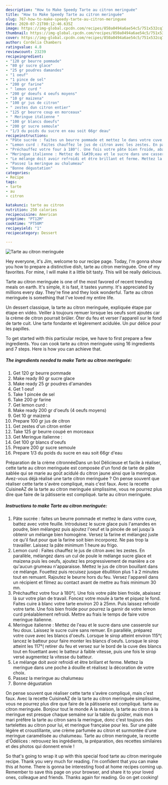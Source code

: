 ```yaml
---
description: "How to Make Speedy Tarte au citron meringuée"
title: "How to Make Speedy Tarte au citron meringuée"
slug: 767-how-to-make-speedy-tarte-au-citron-meringuee
date: 2020-07-21T00:12:46.635Z
image: https://img-global.cpcdn.com/recipes/850a0494a6ae54c5/751x532cq70/tarte-au-citron-meringuee-photo-principale-de-la-recette.jpg
thumbnail: https://img-global.cpcdn.com/recipes/850a0494a6ae54c5/751x532cq70/tarte-au-citron-meringuee-photo-principale-de-la-recette.jpg
cover: https://img-global.cpcdn.com/recipes/850a0494a6ae54c5/751x532cq70/tarte-au-citron-meringuee-photo-principale-de-la-recette.jpg
author: Cordelia Chambers
ratingvalue: 4.8
reviewcount: 23239
recipeingredient:
- "120 gr beurre pommade"
- "80 gr sucre glace"
- "25 gr poudres damandes"
- "1 oeuf"
- "1 pince de sel"
- "200 gr farine"
- " lemon curd "
- "200 gr doeufs 4 oeufs moyens"
- "10 gr maizena"
- "100 gr jus de citron"
- " zestes dun citron entier"
- "125 gr beurre coup en morceaux"
- " Meringue italienne "
- "100 gr blancs doeufs"
- "200 gr sucre semoule"
- "1/3 du poids du sucre en eau soit 66gr deau"
recipeinstructions:
- "Pâte sucrée : faites un beurre pommade et mettez le dans votre cuve, battez avec votre feuille. Introduisez le sucre glace puis l&#39;amandes en poudre, bien mélangez puis ajoutez l&#39;oeuf et la pincée de sel jusqu&#39;à obtenir un mélange bien homogène. Versez la farine et mélangez juste ce qu&#39;il faut pour que la farine soit bien incorporez. Ne pas trop la travailler. Laissez la pâte minimum 1 heure au frigo."
- "Lemon curd : Faites chauffez le jus de citron avec les zestes. En parallèle, mélangez dans un cul de poule le mélange sucre glace et maizena puis les oeufs, ajoutez les progressivement de manière a ce qu&#39;aucun grumeau n&#39;apparaisse. Mettez le jus de citron bouillant dans ce mélange. Fouettez puis recuisez jusque ébullition plus 1 à 2 minutes tout en remuant. Rajoutez le beurre hors du feu. Versez l&#39;appareil dans un récipient et filmez au contact avant de mettre au frais minimum 30 mn."
- "Préchauffez votre four à 180°(. Une fois votre pâte bien froide, abaissez là sur votre plan de travail. Foncez votre moule à tarte et piquez le fond. Faites cuire à blanc votre tarte environ 20 à 25mn. Puis laissez refroidir votre tarte. Une fois bien froide pour pourrez la garnir de votre lemon curd préalablement refroidi. Mettre au frais le temps de faire votre meringue italienne."
- "Meringue italienne : Mettez de l&#39;eau et le sucre dans une casserole sur feu doux. Laissez le sucre cuire sans remuer. En parallèle, préparez votre cuve avec les blancs d&#39;oeufs. Lorsque le sirop atteint environ 115°( lancez le batteur pour faire monter les blancs d&#39;oeufs. Lorsque le sirop atteint les 117°( retirer du feu et versez sur le bord de la cuve des blancs tout en fouettant avec le batteur à faible vitesse, puis une fois le sirop versé augmentez la vitesse du batteur."
- "Le mélange doit avoir refroidi et être brillant et ferme. Mettez la meringue dans une poche à douille et réalisez la décoration de votre choix."
- "Passez la meringue au chalumeau"
- "Bonne dégustation"
categories:
- Recipe
tags:
- tarte
- au
- citron

katakunci: tarte au citron 
nutrition: 250 calories
recipecuisine: American
preptime: "PT12M"
cooktime: "PT50M"
recipeyield: "1"
recipecategory: Dessert

---
```



![Tarte au citron meringuée](https://img-global.cpcdn.com/recipes/850a0494a6ae54c5/751x532cq70/tarte-au-citron-meringuee-photo-principale-de-la-recette.jpg)

Hey everyone, it's Jim, welcome to our recipe page. Today, I'm gonna show you how to prepare a distinctive dish, tarte au citron meringuée. One of my favorites. For mine, I will make it a little bit tasty. This will be really delicious.

Tarte au citron meringuée is one of the most favored of recent trending meals on earth. It's simple, it is fast, it tastes yummy. It's appreciated by millions every day. They're fine and they look wonderful. Tarte au citron meringuée is something that I've loved my entire life.

Un dessert classique, la tarte au citron meringuée, expliquée étape par étape en vidéo. Veiller à toujours remuer lorsque les oeufs sont ajoutés car la crème de citron pourrait brûler. Ôter du feu et verser l&#39;appareil sur le fond de tarte cuit. Une tarte fondante et légèrement acidulée. Un pur délice pour les papilles.


To get started with this particular recipe, we have to first prepare a few ingredients. You can cook tarte au citron meringuée using 16 ingredients and 7 steps. Here is how you can achieve that.

<!--inarticleads1-->

##### The ingredients needed to make Tarte au citron meringuée:

1. Get 120 gr beurre pommade
1. Make ready 80 gr sucre glace
1. Make ready 25 gr poudres d&#39;amandes
1. Get 1 oeuf
1. Take 1 pincée de sel
1. Take 200 gr farine
1. Get  lemon curd :
1. Make ready 200 gr d&#39;oeufs (4 oeufs moyens)
1. Get 10 gr maizena
1. Prepare 100 gr jus de citron
1. Get  zestes d&#39;un citron entier
1. Take 125 gr beurre coupé en morceaux
1. Get  Meringue italienne :
1. Get 100 gr blancs d&#39;oeufs
1. Prepare 200 gr sucre semoule
1. Prepare 1/3 du poids du sucre en eau soit 66gr d&#39;eau


Préparation de la crème citronnéeDans un bol Délicieuse et facile à réaliser, cette tarte au citron meringuée est composée d&#39;un fond de tarte de pâte sablée qui se marie au goût acidulé du citron jaune ainsi que la meringue. Avez-vous déjà réalisé une tarte citron meringuée ? On pense souvent que réaliser cette tarte s&#39;avère compliqué, mais c&#39;est faux. Avec la recette CuisineAZ de la tarte au citron meringuée simplissime, vous ne pourrez plus dire que faire de la pâtisserie est compliqué. tarte au citron meringuée. 

<!--inarticleads2-->

##### Instructions to make Tarte au citron meringuée:

1. Pâte sucrée : faites un beurre pommade et mettez le dans votre cuve, battez avec votre feuille. Introduisez le sucre glace puis l&#39;amandes en poudre, bien mélangez puis ajoutez l&#39;oeuf et la pincée de sel jusqu&#39;à obtenir un mélange bien homogène. Versez la farine et mélangez juste ce qu&#39;il faut pour que la farine soit bien incorporez. Ne pas trop la travailler. Laissez la pâte minimum 1 heure au frigo.
1. Lemon curd : Faites chauffez le jus de citron avec les zestes. En parallèle, mélangez dans un cul de poule le mélange sucre glace et maizena puis les oeufs, ajoutez les progressivement de manière a ce qu&#39;aucun grumeau n&#39;apparaisse. Mettez le jus de citron bouillant dans ce mélange. Fouettez puis recuisez jusque ébullition plus 1 à 2 minutes tout en remuant. Rajoutez le beurre hors du feu. Versez l&#39;appareil dans un récipient et filmez au contact avant de mettre au frais minimum 30 mn.
1. Préchauffez votre four à 180°(. Une fois votre pâte bien froide, abaissez là sur votre plan de travail. Foncez votre moule à tarte et piquez le fond. Faites cuire à blanc votre tarte environ 20 à 25mn. Puis laissez refroidir votre tarte. Une fois bien froide pour pourrez la garnir de votre lemon curd préalablement refroidi. Mettre au frais le temps de faire votre meringue italienne.
1. Meringue italienne : Mettez de l&#39;eau et le sucre dans une casserole sur feu doux. Laissez le sucre cuire sans remuer. En parallèle, préparez votre cuve avec les blancs d&#39;oeufs. Lorsque le sirop atteint environ 115°( lancez le batteur pour faire monter les blancs d&#39;oeufs. Lorsque le sirop atteint les 117°( retirer du feu et versez sur le bord de la cuve des blancs tout en fouettant avec le batteur à faible vitesse, puis une fois le sirop versé augmentez la vitesse du batteur.
1. Le mélange doit avoir refroidi et être brillant et ferme. Mettez la meringue dans une poche à douille et réalisez la décoration de votre choix.
1. Passez la meringue au chalumeau
1. Bonne dégustation


On pense souvent que réaliser cette tarte s&#39;avère compliqué, mais c&#39;est faux. Avec la recette CuisineAZ de la tarte au citron meringuée simplissime, vous ne pourrez plus dire que faire de la pâtisserie est compliqué. tarte au citron meringuée. Bonjour tout le monde A la maison, la tarte au citron à la meringue est presque chaque semaine sur la table du goûter, mais mon mari préfère la tarte au citron sans la meringue, donc c&#39;est toujours des tartelettes au citron pour lui, et meringue française pour les. Sur une pâte légère et croustillante, une crème parfumée au citron et surmontée d&#39;une meringue caramélisée au chalumeau. Tarte au citron meringuée, la recette d&#39;Ôdélices : retrouvez les ingrédients, la préparation, des recettes similaires et des photos qui donnent envie ! 

So that's going to wrap it up with this special food tarte au citron meringuée recipe. Thank you very much for reading. I'm confident that you can make this at home. There is gonna be interesting food at home recipes coming up. Remember to save this page on your browser, and share it to your loved ones, colleague and friends. Thanks again for reading. Go on get cooking!
